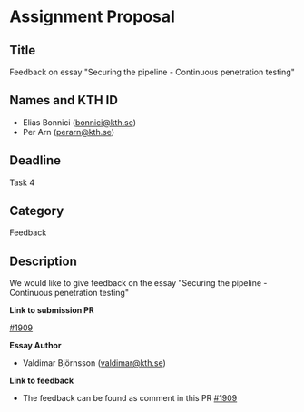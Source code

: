 # Assignment Proposal

## Title

Feedback on essay "Securing the pipeline - Continuous penetration testing"

## Names and KTH ID

- Elias Bonnici (bonnici@kth.se)
- Per Arn (perarn@kth.se)


## Deadline

Task 4

## Category

Feedback

## Description

We would like to give feedback on the essay "Securing the pipeline - Continuous penetration testing"

**Link to submission PR**

[#1909](https://github.com/KTH/devops-course/pull/1909)

**Essay Author**
-  Valdimar Björnsson (valdimar@kth.se)

**Link to feedback**
- The feedback can be found as comment in this PR [#1909](https://github.com/KTH/devops-course/pull/1909)
